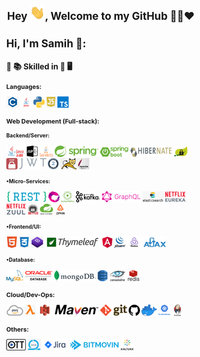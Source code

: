 
<h1 align="center">Hey <img src="https://raw.githubusercontent.com/zouidi/zouidi/master/Hi.gif" width="40px" />, Welcome to my GitHub 👨‍💻❤️</h1>
  


# Hi, I'm Samih 👋:


## :open_book: :books: Skilled in :closed_book: :desktop_computer:


### Languages:
<code><img src="https://raw.githubusercontent.com/zouidi/zouidi/master/img/pl/c.png" height="30"></code>
<code><img src="https://raw.githubusercontent.com/zouidi/zouidi/master/img/pl/java.png" height="30"></code>
<code><img src="https://raw.githubusercontent.com/zouidi/zouidi/master/img/pl/python.png" height="30"></code>
<code><img src="https://raw.githubusercontent.com/zouidi/zouidi/master/img/pl/js.png" height="30"></code>
<code><img src="https://raw.githubusercontent.com/zouidi/zouidi/master/img/pl/ts.png" height="30"></code>

### Web Development (Full-stack):

#### Backend/Server:
<code><img src="https://raw.githubusercontent.com/zouidi/zouidi/master/img/web/backend/j2ee.png" height="30"></code>
<code><img src="https://raw.githubusercontent.com/zouidi/zouidi/master/img/web/backend/jsp.png" height="30"></code>
<code><img src="https://raw.githubusercontent.com/zouidi/zouidi/master/img/web/backend/servlet.png" height="30"></code>
<code><img src="https://raw.githubusercontent.com/zouidi/zouidi/master/img/web/backend/spring-1.png" height="30"></code>
<code><img src="https://raw.githubusercontent.com/zouidi/zouidi/master/img/web/backend/spring-boot.png" height="30"></code>
<code><img src="https://raw.githubusercontent.com/zouidi/zouidi/master/img/web/backend/hibernate.jpeg" height="30"></code>
<code><img src="https://raw.githubusercontent.com/zouidi/zouidi/master/img/web/security/security.png" height="30"></code>
<code><img src="https://raw.githubusercontent.com/zouidi/zouidi/master/img/web/security/ldap.png" height="30"></code>
<code><img src="https://raw.githubusercontent.com/zouidi/zouidi/master/img/web/security/jwt.png" height="30"></code>
<code><img src="https://raw.githubusercontent.com/zouidi/zouidi/master/img/web/security/oauth.png" height="30"></code>
<code><img src="https://raw.githubusercontent.com/zouidi/zouidi/master/img/web/backend/tomcat.jpg" height="30"></code>

#### •Micro-Services:
<code><img src="https://raw.githubusercontent.com/zouidi/zouidi/master/img/web/ms/rest.png" height="30"></code>
<code><img src="https://raw.githubusercontent.com/zouidi/zouidi/master/img/web/ms/rx.png" height="30"></code>
<code><img src="https://raw.githubusercontent.com/zouidi/zouidi/master/img/web/ms/webflux.jpg" height="30"></code>
<code><img src="https://raw.githubusercontent.com/zouidi/zouidi/master/img/web/ms/kafka.png" height="30"></code>
<code><img src="https://raw.githubusercontent.com/zouidi/zouidi/master/img/web/ms/graphql.png" height="30"></code>
<code><img src="https://raw.githubusercontent.com/zouidi/zouidi/master/img/web/ms/elastic.png" height="30"></code>
<code><img src="https://raw.githubusercontent.com/zouidi/zouidi/master/img/web/ms/eureka.png" height="30"></code>
<code><img src="https://raw.githubusercontent.com/zouidi/zouidi/master/img/web/ms/zuul.png" height="30"></code>
<code><img src="https://raw.githubusercontent.com/zouidi/zouidi/master/img/web/ms/hystrix.jpg" height="30"></code>
<code><img src="https://raw.githubusercontent.com/zouidi/zouidi/master/img/web/ms/seluth.png" height="30"></code>
<code><img src="https://raw.githubusercontent.com/zouidi/zouidi/master/img/web/ms/zipkin.png" height="30"></code>

#### •Frontend/UI:
<code><img src="https://raw.githubusercontent.com/zouidi/zouidi/master/img/web/ui/html.png" height="30"></code>
<code><img src="https://raw.githubusercontent.com/zouidi/zouidi/master/img/web/ui/css.png" height="30"></code>
<code><img src="https://raw.githubusercontent.com/zouidi/zouidi/master/img/web/ui/bt.jpg" height="30"></code>
<code><img src="https://raw.githubusercontent.com/zouidi/zouidi/master/img/web/ui/thymeleaf.png" height="30"></code>
<code><img src="https://raw.githubusercontent.com/zouidi/zouidi/master/img/web/ui/angular.jpg" height="30"></code>
<code><img src="https://raw.githubusercontent.com/zouidi/zouidi/master/img/web/ui/jq.jpg" height="30"></code>
<code><img src="https://raw.githubusercontent.com/zouidi/zouidi/master/img/web/ui/redux.png" height="30"></code>
<code><img src="https://raw.githubusercontent.com/zouidi/zouidi/master/img/web/ui/ajax.png" height="30"></code>

#### •Database:
<code><img src="https://raw.githubusercontent.com/zouidi/zouidi/master/img/db/mysql1.png" height="30"></code>
<code><img src="https://raw.githubusercontent.com/zouidi/zouidi/master/img/db/oracle.png" height="30"></code>
<code><img src="https://raw.githubusercontent.com/zouidi/zouidi/master/img/db/mongo.png" height="30"></code>
<code><img src="https://raw.githubusercontent.com/zouidi/zouidi/master/img/db/dy.png" height="30"></code>
<code><img src="https://raw.githubusercontent.com/zouidi/zouidi/master/img/db/cas.png" height="30"></code>
<code><img src="https://raw.githubusercontent.com/zouidi/zouidi/master/img/db/redis.png" height="30"></code>

### Cloud/Dev-Ops:
<code><img src="https://raw.githubusercontent.com/zouidi/zouidi/master/img/cloud/aws.png" height="30"></code>
<code><img src="https://raw.githubusercontent.com/zouidi/zouidi/master/img/cloud/lambda.png" height="30"></code>
<code><img src="https://raw.githubusercontent.com/zouidi/zouidi/master/img/cloud/s3.png" height="30"></code>
<code><img src="https://raw.githubusercontent.com/zouidi/zouidi/master/img/cloud/maven.png" height="30"></code>
<code><img src="https://raw.githubusercontent.com/zouidi/zouidi/master/img/cloud/git.png" height="30"></code>
<code><img src="https://raw.githubusercontent.com/zouidi/zouidi/master/img/cloud/github.png" height="30"></code>
<code><img src="https://raw.githubusercontent.com/zouidi/zouidi/master/img/cloud/docker.png" height="30"></code>
<code><img src="https://raw.githubusercontent.com/zouidi/zouidi/master/img/cloud/ku.jpg" height="30"></code>
<code><img src="https://raw.githubusercontent.com/zouidi/zouidi/master/img/cloud/jenkins.jpg" height="30"></code>

### Others:
<code><img src="https://raw.githubusercontent.com/zouidi/zouidi/master/img/other/ott.png" height="30"></code>
<code><img src="https://raw.githubusercontent.com/zouidi/zouidi/master/img/other/agile.jpg" height="30"></code>
<code><img src="https://raw.githubusercontent.com/zouidi/zouidi/master/img/other/jira.png" height="30"></code>
<code><img src="https://raw.githubusercontent.com/zouidi/zouidi/master/img/other/bitmovin.png" height="30"></code>
<code><img src="https://raw.githubusercontent.com/zouidi/zouidi/master/img/other/kaltura.png" height="30"></code>

